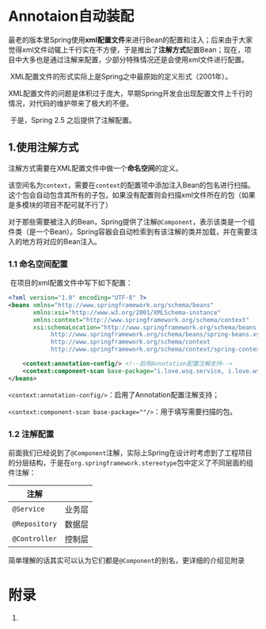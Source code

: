 # Annotaion自动装配

​	最老的版本里Spring使用**xml配置文件**来进行Bean的配置和注入；后来由于大家觉得xml文件动辄上千行实在不方便，于是推出了**注解方式**配置Bean；现在，项目中大多也是通过注解来配置，少部分特殊情况还是会使用xml文件进行配置。



​	XML配置文件的形式实际上是Spring之中最原始的定义形式（2001年）。

​	XML配置文件的问题是体积过于庞大，早期Spring开发会出现配置文件上千行的情况，对代码的维护带来了极大的不便。

​	于是，Spring 2.5 之后提供了注解配置。



## 1.使用注解方式

​	注解方式需要在XML配置文件中做一个**命名空间**的定义。

​	该空间名为`context`，需要在`context`的配置项中添加注入Bean的包名进行扫描。这个包会自动包含其所有的子包，如果没有配置则会扫描xml文件所在的包（如果是多模块的项目不配可就不行了）

​	对于那些需要被注入的Bean，Spring提供了注解`@Component`，表示该类是一个组件类（是一个Bean）。Spring容器会自动检索到有该注解的类并加载，并在需要注入的地方将对应的Bean注入。

### 1.1 命名空间配置

​	在项目的xml配置文件中写下如下配置：

```xml
<?xml version="1.0" encoding="UTF-8" ?>
<beans xmlns="http://www.springframework.org/schema/beans"
       xmlns:xsi="http://www.w3.org/2001/XMLSchema-instance"
       xmlns:context="http://www.springframework.org/schema/context"
       xsi:schemaLocation="http://www.springframework.org/schema/beans
            http://www.springframework.org/schema/beans/spring-beans.xsd
            http://www.springframework.org/schema/context
            http://www.springframework.org/schema/context/spring-context.xsd">

    <context:annotation-config/> <!--启用Annotation配置注解支持-->
    <context:component-scan base-package="i.love.wsq.service, i.love.wsq.dao, i.love.wsq.config"/>
</beans>
```

​	`<context:annotation-config/>`：启用了Annotation配置注解支持；

​	`<context:component-scan base-package=""/>`：用于填写需要扫描的包。



### 1.2 注解配置

​	前面我们已经说到了`@Component`注解，实际上Spring在设计时考虑到了工程项目的分层结构，于是在`org.springframework.stereotype`包中定义了不同层面的组件注解：

| 注解          |        |
| ------------- | ------ |
| `@Service`    | 业务层 |
| `@Repository` | 数据层 |
| `@Controller` | 控制层 |

​	简单理解的话其实可以认为它们都是`@Component`的别名，更详细的介绍见附录







































# 附录

1.